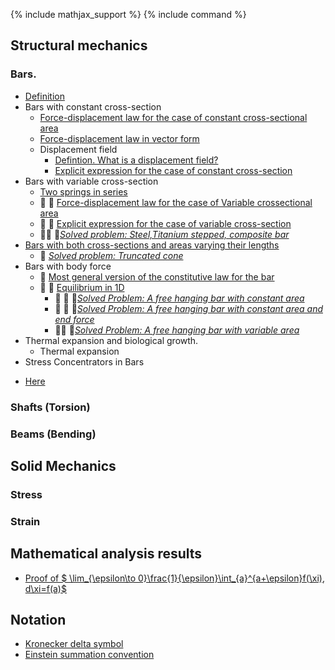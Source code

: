 {% include mathjax_support %}
{% include command %}


## Structural mechanics

### Bars.
* [Definition](./Definitions.md)
*  Bars with constant cross-section 
    * [Force-displacement law for the case of constant cross-sectional area](Bars/Bars.md)
    * [Force-displacement law in vector form](./Bars/VectorFormHookesLaw.md)
    * Displacement field
        - [Defintion. What is a displacement field?](Bars/Bars2.md)
        - [Explicit expression for the case of constant cross-section](Bars/Bars3.md)
* Bars with variable cross-section 
    * [Two springs in series](./Bars/SpringsInSeries.md)
    *  :construction: :construction: [Force-displacement law for the case of Variable crossectional area](Bars/Bars4.md)
    - :construction: :construction: [Explicit expression for the case of variable cross-section](Bars/Bars5.md)
    - :construction::construction: :pencil:[_Solved problem: Steel,Titanium stepped, composite bar_](./Bars/SteelTitanium.md) 
* [Bars with both cross-sections and areas varying their lengths](Bars/Bars6.md)
    - :construction: [_Solved problem: Truncated cone_](./Bars/TruncatedCone.md) 
* Bars with body force
  - :construction: [Most general version of the constitutive law for the bar](Bars/BodyForce1.md)
  - :construction: :balloon: [Equilibrium in 1D](Bars/BodyForce2.md)
    - :construction: :pencil: :balloon:[_Solved Problem: A free hanging bar with constant area_](Bars/HangingBar1.md)
    - :construction: :pencil: :balloon:[_Solved Problem: A free hanging bar with constant area and end force_](Bars/HangingBar3.md)
    - :construction::construction: :pencil:[_Solved Problem: A free hanging bar with variable area_](Bars/HangingBar2.md)     
* Thermal expansion and biological growth.
    * Thermal expansion
*  Stress Concentrators in Bars
  - [Here](Bars7.md)

### Shafts (Torsion)
### Beams (Bending)

## Solid Mechanics

### Stress
### Strain

## Mathematical analysis results

*  [Proof of  $ \lim_{\epsilon\to 0}\frac{1}{\epsilon}\int_{a}^{a+\epsilon}f(\xi)\, d\xi=f(a)$](Bars/Leibnitz.md)

## Notation
    
* [Kronecker delta symbol](https://appliedmechanicslab.github.io/appliedmechanicslab/course_notes/ENGN1370/KroneckerDeltaSymbol.html)
* [Einstein summation convention](https://appliedmechanicslab.github.io/appliedmechanicslab/course_notes/ENGN1370/ESC.html)
